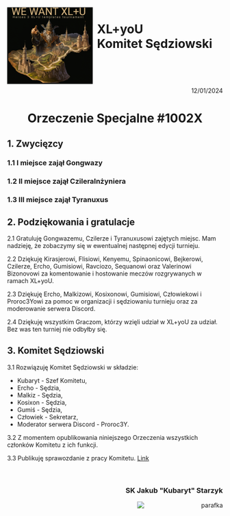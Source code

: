 # <img src="https://github.com/KubarytTournaments/XL-plus-U/blob/stuff/xl%2Bu_logo.png" alt="xl+u_logo" style="height: auto; width:200px; float:left; margin-right: 10px"/><br>XL+yoU <br> Komitet Sędziowski
<br/>
<br/>
<br/>

<p align="right">12/01/2024</p>

<h1 align="center">Orzeczenie Specjalne #1002X</h1>

## 1. Zwycięzcy

### 1.1 I miejsce zajął Gongwazy
### 1.2 II miejsce zajął CzileraInżyniera
### 1.3 III miejsce zajął Tyranuxus

## 2. Podziękowania i gratulacje

2.1 Gratuluję Gongwazemu, Czilerze i Tyranuxusowi zajętych miejsc. Mam nadzieję, że zobaczymy się w ewentualnej następnej edycji turnieju.

2.2 Dziękuję Kirasjerowi, Flisiowi, Kenyemu, Spinaonicowi, Bejkerowi, Czilerze, Ercho, Gumisiowi, Ravciozo, Sequanowi oraz Valerinowi Bizonovowi za komentowanie i hostowanie meczów rozgrywanych w ramach XL+yoU.

2.3 Dziękuję Ercho, Malkizowi, Kosixonowi, Gumisiowi, Człowiekowi i Proroc3Yowi za pomoc w organizacji i sędziowaniu turnieju oraz za moderowanie serwera Discord.

2.4 Dziękuję wszystkim Graczom, którzy wzięli udział w XL+yoU za udział. Bez was ten turniej nie odbyłby się.

## 3. Komitet Sędziowski

3.1 Rozwiązuję Komitet Sędziowski w składzie:

- Kubaryt - Szef Komitetu,
- Ercho - Sędzia,
- Malkiz - Sędzia,
- Kosixon - Sędzia,
- Gumiś - Sędzia,
- Człowiek - Sekretarz,
- Moderator serwera Discord - Proroc3Y.

3.2 Z momentem opublikowania niniejszego Orzeczenia wszystkich członków Komitetu z ich funkcji.

3.3 Publikuję sprawozdanie z pracy Komitetu. [Link](https://github.com/KubarytTournaments/XL-plus-U/blob/Polish/Orzeczenia/Za%C5%82%C4%85cznik_nr_1_S%231002X.md)
<br/>
<br/>
<br/>

### <p align="right">SK Jakub "Kubaryt" Starzyk</p>
<div align="right"><img src="https://media.discordapp.net/attachments/1022538414328913930/1136284542727110656/image-removebg-preview_3.png" alt="parafka" style="height: auto; width:200px; float:right;"/></div>
